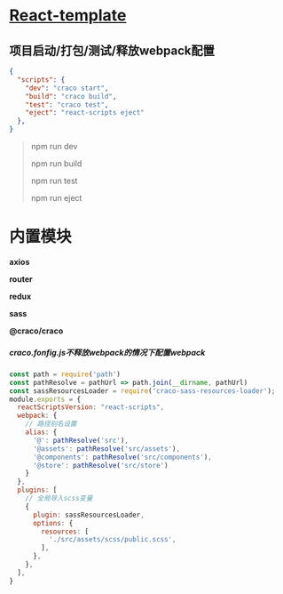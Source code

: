 # [React-template](https://github.com/chenxubin2016/react-template.git)



## 项目启动/打包/测试/释放webpack配置

```json
{
  "scripts": {
    "dev": "craco start",
    "build": "craco build",
    "test": "craco test",
    "eject": "react-scripts eject"
  },
}
```

> npm run dev
>
> npm run  build
>
> npm run  test
>
> npm run  eject



# 内置模块

**axios**

**router**

**redux**

**sass**

**@craco/craco**

##### craco.fonfig.js不释放webpack的情况下配置webpack

```js
const path = require('path')
const pathResolve = pathUrl => path.join(__dirname, pathUrl)
const sassResourcesLoader = require('craco-sass-resources-loader');
module.exports = {
  reactScriptsVersion: "react-scripts",
  webpack: {
    // 路径别名设置
    alias: {
      '@': pathResolve('src'),
      '@assets': pathResolve('src/assets'),
      '@components': pathResolve('src/components'),
      '@store': pathResolve('src/store')
    }
  },
  plugins: [
    // 全局导入scss变量
    {
      plugin: sassResourcesLoader,
      options: {
        resources: [
          './src/assets/scss/public.scss',
        ],
      },
    },
  ],
}

```









